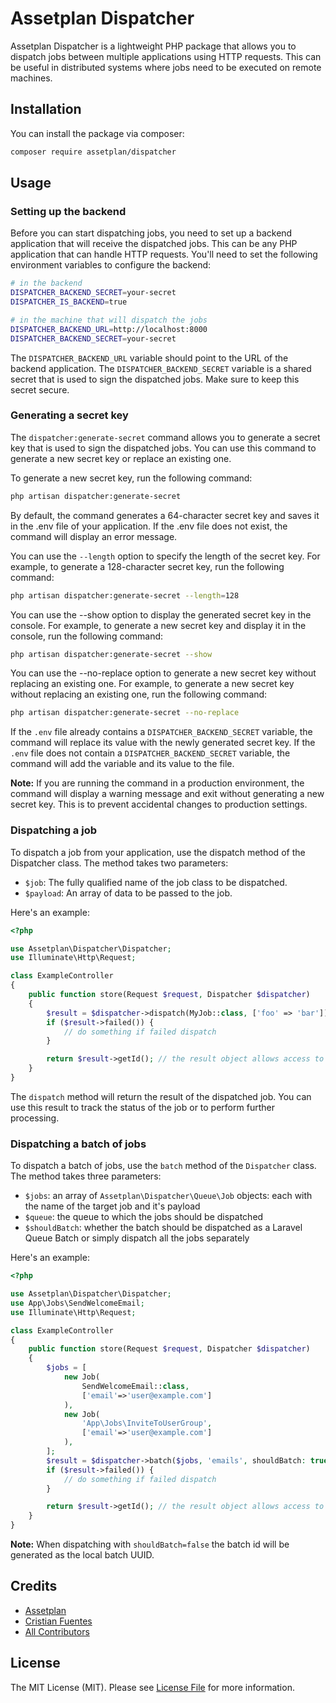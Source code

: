 # Assetplan Dispatcher

Assetplan Dispatcher is a lightweight PHP package that allows you to dispatch jobs between multiple applications using HTTP requests. This can be useful in distributed systems where jobs need to be executed on remote machines.

## Installation

You can install the package via composer:

```bash
composer require assetplan/dispatcher
```

## Usage

### Setting up the backend
Before you can start dispatching jobs, you need to set up a backend application that will receive the dispatched jobs. This can be any PHP application that can handle HTTP requests. You'll need to set the following environment variables to configure the backend:

```bash
# in the backend
DISPATCHER_BACKEND_SECRET=your-secret
DISPATCHER_IS_BACKEND=true
```

```bash
# in the machine that will dispatch the jobs
DISPATCHER_BACKEND_URL=http://localhost:8000
DISPATCHER_BACKEND_SECRET=your-secret
```

The `DISPATCHER_BACKEND_URL` variable should point to the URL of the backend application. The `DISPATCHER_BACKEND_SECRET` variable is a shared secret that is used to sign the dispatched jobs. Make sure to keep this secret secure.

### Generating a secret key
The `dispatcher:generate-secret` command allows you to generate a secret key that is used to sign the dispatched jobs. You can use this command to generate a new secret key or replace an existing one.

To generate a new secret key, run the following command:

```bash
php artisan dispatcher:generate-secret
```

By default, the command generates a 64-character secret key and saves it in the .env file of your application. If the .env file does not exist, the command will display an error message.

You can use the `--length` option to specify the length of the secret key. For example, to generate a 128-character secret key, run the following command:

```bash
php artisan dispatcher:generate-secret --length=128
```

You can use the --show option to display the generated secret key in the console. For example, to generate a new secret key and display it in the console, run the following command:

```bash
php artisan dispatcher:generate-secret --show
```

You can use the --no-replace option to generate a new secret key without replacing an existing one. For example, to generate a new secret key without replacing an existing one, run the following command:

```bash
php artisan dispatcher:generate-secret --no-replace
```

If the `.env` file already contains a `DISPATCHER_BACKEND_SECRET` variable, the command will replace its value with the newly generated secret key. If the `.env` file does not contain a `DISPATCHER_BACKEND_SECRET` variable, the command will add the variable and its value to the file.

**Note:** If you are running the command in a production environment, the command will display a warning message and exit without generating a new secret key. This is to prevent accidental changes to production settings.


### Dispatching a job
To dispatch a job from your application, use the dispatch method of the Dispatcher class. The method takes two parameters:

- `$job`: The fully qualified name of the job class to be dispatched.
- `$payload`: An array of data to be passed to the job.

Here's an example:
```php
<?php

use Assetplan\Dispatcher\Dispatcher;
use Illuminate\Http\Request;

class ExampleController
{
    public function store(Request $request, Dispatcher $dispatcher)
    {
        $result = $dispatcher->dispatch(MyJob::class, ['foo' => 'bar']);
        if ($result->failed()) {
            // do something if failed dispatch
        }

        return $result->getId(); // the result object allows access to the dispatched job id
    }
}
```
The `dispatch` method will return the result of the dispatched job. You can use this result to track the status of the job or to perform further processing.

### Dispatching a batch of jobs

To dispatch a batch of jobs, use the `batch` method of the `Dispatcher` class. The method takes three parameters:

- `$jobs`: an array of `Assetplan\Dispatcher\Queue\Job` objects: each with the name of the target job and it's payload
- `$queue`: the queue to which the jobs should be dispatched
- `$shouldBatch`: whether the batch should be dispatched as a Laravel Queue Batch or simply dispatch all the jobs separately

Here's an example:
```php
<?php

use Assetplan\Dispatcher\Dispatcher;
use App\Jobs\SendWelcomeEmail;
use Illuminate\Http\Request;

class ExampleController
{
    public function store(Request $request, Dispatcher $dispatcher)
    {
        $jobs = [
            new Job(
                SendWelcomeEmail::class,
                ['email'=>'user@example.com']
            ),
            new Job(
                'App\Jobs\InviteToUserGroup',
                ['email'=>'user@example.com']
            ),
        ];
        $result = $dispatcher->batch($jobs, 'emails', shouldBatch: true);
        if ($result->failed()) {
            // do something if failed dispatch
        }

        return $result->getId(); // the result object allows access to the dispatched batch id
    }
}

```

**Note:** When dispatching with `shouldBatch=false` the batch id will be generated as the local batch UUID.



## Credits

-   [Assetplan](https://github.com/assetplan)
-   [Cristian Fuentes](https://github.com/cfuentessalgado)
-   [All Contributors](../../contributors)

## License

The MIT License (MIT). Please see [License File](LICENSE.md) for more information.

